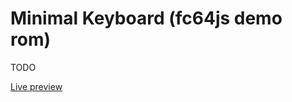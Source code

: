 # Minimal Keyboard (fc64js demo rom)

TODO

[Live preview](https://theinvader360.github.io/fc64js/rom/demo/minimal-keyboard/)
